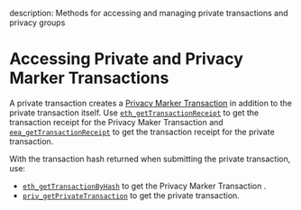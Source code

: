 description: Methods for accessing and managing private transactions and privacy groups
<!--- END of page meta data -->

# Accessing Private and Privacy Marker Transactions 

A private transaction creates a [Privacy Marker Transaction](../../Concepts/Privacy/Private-Transaction-Processing.md) in addition to the private transaction itself. 
Use [`eth_getTransactionReceipt`](../../Reference/Pantheon-API-Methods.md#eth_gettransactionreceipt) to 
get the transaction receipt for the Privacy Maker Transaction and [`eea_getTransactionReceipt`](../../Reference/Pantheon-API-Methods.md#eea_gettransactionreceipt) 
to get the transaction receipt for the private transaction. 

With the transaction hash returned when submitting the private transaction, use: 

* [`eth_getTransactionByHash`](../../Reference/Pantheon-API-Methods.md#eth_gettransactionbyhash) to 
get the Privacy Marker Transaction . 
* [`priv_getPrivateTransaction`](../../Reference/Pantheon-API-Methods.md#priv_getprivatetransaction) 
to get the private transaction. 

